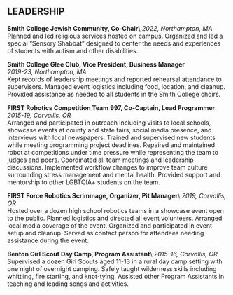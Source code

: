 ## LEADERSHIP
**Smith College Jewish Community, Co-Chair**\ 
*2022, Northampton, MA*\
Planned and led religious services hosted on campus. Organized and led a special “Sensory Shabbat” designed
to center the needs and experiences of students with autism and other disabilities.


**Smith College Glee Club, Vice President, Business Manager**\
*2019-23, Northampton, MA*\
Kept records of leadership meetings and reported rehearsal attendance to supervisors. Managed event logistics
including food, location, and cleanup. Provided assistance as needed to all students in the Smith College choirs.


**FIRST Robotics Competition Team 997, Co-Captain, Lead Programmer**\
*2015-19, Corvallis, OR*\
Arranged and participated in outreach including visits to local schools, showcase events at county and state
fairs, social media presence, and interviews with local newspapers. Trained and supervised new students while
meeting programming project deadlines. Repaired and maintained robot at competitions under time pressure
while representing the team to judges and peers. Coordinated all team meetings and leadership discussions.
Implemented workflow changes to improve team culture surrounding stress management and mental health.
Provided support and mentorship to other LGBTQIA+ students on the team.


**FIRST Force Robotics Scrimmage, Organizer, Pit Manager**\ 
*2019, Corvallis, OR*\
Hosted over a dozen high school robotics teams in a showcase event open to the public. Planned logistics and
directed all event volunteers. Arranged local media coverage of the event. Organized and participated in event
setup and cleanup. Served as contact person for attendees needing assistance during the event.


**Benton Girl Scout Day Camp, Program Assistant**\ 
*2015-16, Corvallis, OR*\
Supervised a dozen Girl Scouts aged 11-13 in a rural day camp setting with one night of overnight camping.
Safely taught wilderness skills including whittling, fire starting, and knot-tying. Assisted other Program
Assistants in teaching and leading songs and activities.

